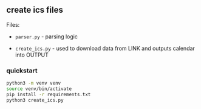 ## create ics files 

Files:

- `parser.py` - parsing logic

- `create_ics.py` - used to download data from LINK and outputs calendar into OUTPUT


### quickstart

```bash
python3 -m venv venv
source venv/bin/activate
pip install -r requirements.txt
python3 create_ics.py
```